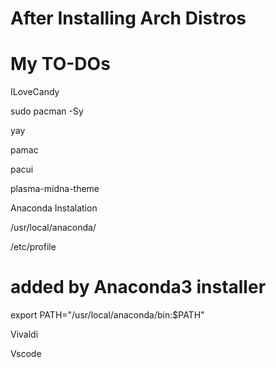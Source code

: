 # After Installing Arch Distros 
# My TO-DOs


ILoveCandy

sudo pacman -Sy


yay

pamac

pacui

plasma-midna-theme

Anaconda Instalation


  /usr/local/anaconda/
  
  /etc/profile
  
  # added by Anaconda3 installer
  export PATH="/usr/local/anaconda/bin:$PATH"
  
Vivaldi

Vscode



